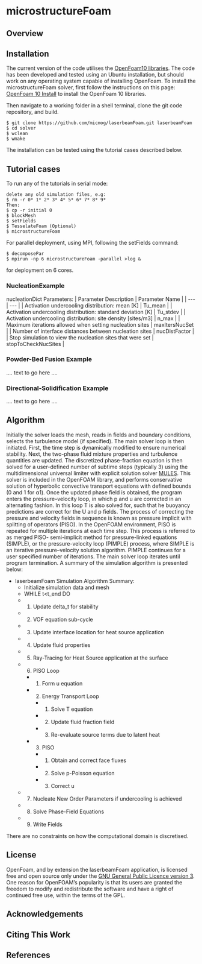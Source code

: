 # microstructureFoam


## Overview

## Installation

The current version of the code utilises the [OpenFoam10 libraries](https://openfoam.org/version/10/). The code has been developed and tested using an Ubuntu installation, but should work on any operating system capable of installing OpenFoam. To install the microstructureFoam solver, first follow the instructions on this page: [OpenFoam 10 Install](https://openfoam.org/download/10-ubuntu/) to install the OpenFoam 10 libraries.



Then navigate to a working folder in a shell terminal, clone the git code repository, and build.

```
$ git clone https://github.com/micmog/laserbeamFoam.git laserbeamFoam
$ cd solver
$ wclean
$ wmake
```
The installation can be tested using the tutorial cases described below.

## Tutorial cases
To run any of the tutorials in serial mode:
```
delete any old simulation files, e.g:
$ rm -r 0* 1* 2* 3* 4* 5* 6* 7* 8* 9*
Then:
$ cp -r initial 0
$ blockMesh
$ setFields
$ TesselateFoam (Optional)
$ microstructureFoam
```
For parallel deployment, using MPI, following the setFields command:
```
$ decomposePar
$ mpirun -np 6 microstructureFoam -parallel >log &
```
for deployment on 6 cores.

### NucleationExample

nucleationDict Parameters:
| Parameter Description | Parameter Name |
| --- | --- |
| Activation undercooling distribution: mean [K] | Tu_mean |
| Activation undercooling distribution: standard deviation [K] | Tu_stdev |
| Activation undercooling distribution: site density [sites/m3] | n_max |
| Maximum iterations allowed when setting nucleation sites | maxItersNucSet |
| Number of interface distances between nucleation sites | nucDistFactor |
| Stop simulation to view the nucleation sites that were set | stopToCheckNucSites |

### Powder-Bed Fusion Example

.... text to go here ....

### Directional-Solidification Example

.... text to go here ....



## Algorithm

Initially the solver loads the mesh, reads in fields and boundary conditions, selects the turbulence model (if specified). The main solver loop is then initiated. First, the time step is
dynamically modified to ensure numerical stability. Next, the two-phase fluid mixture properties and turbulence quantities are updated. The discretized phase-fraction equation is then solved for a user-defined number of subtime steps (typically 3) using the multidimensional universal limiter with explicit solution solver [MULES](https://openfoam.org/release/2-3-0/multiphase/). This solver is included in the OpenFOAM library, and performs conservative solution of hyperbolic convective transport equations with defined bounds (0 and 1 for α1). Once the updated phase field is obtained, the program enters the pressure–velocity loop, in which p and u are corrected in an alternating fashion. In this loop T is also solved for, such that he buoyancy predictions are correct for the U and p fields. The process of correcting the pressure and velocity fields in sequence is known as pressure implicit with splitting of operators (PISO). In the OpenFOAM environment, PISO is repeated for multiple iterations at each time step. This process is referred to as merged PISO- semi-implicit method for pressure-linked equations (SIMPLE), or the pressure-velocity loop (PIMPLE) process, where SIMPLE is an iterative pressure–velocity solution algorithm. PIMPLE continues for a user specified number of iterations. 
The main solver loop iterates until program termination. A summary of the simulation algorithm is presented below:
* laserbeamFoam Simulation Algorithm Summary:
  * Initialize simulation data and mesh 
  * WHILE t<t_end DO
  * 1. Update delta_t for stability
  * 2. VOF equation sub-cycle
  * 3. Update interface location for heat source application
  * 4. Update fluid properties
  * 5. Ray-Tracing for Heat Source application at the surface
  * 6. PISO Loop
    * 1. Form u equation
    * 2. Energy Transport Loop
      * 1. Solve T equation
      * 2. Update fluid fraction field
      * 3. Re-evaluate source terms due to latent heat
    * 3. PISO
        * 1. Obtain and correct face fluxes
        * 2. Solve p-Poisson equation
        * 3. Correct u
  * 7. Nucleate New Order Parameters if undercooling is achieved
  * 8. Solve Phase-Field Equations
  * 9. Write Fields
  
There are no constraints on how the computational domain is discretised.

## License
OpenFoam, and by extension the laserbeamFoam application, is licensed free and open source only under the [GNU General Public Licence version 3](https://www.gnu.org/licenses/gpl-3.0.en.html). One reason for OpenFOAM’s popularity is that its users are granted the freedom to modify and redistribute the software and have a right of continued free use, within the terms of the GPL.

## Acknowledgements


## Citing This Work


## References

